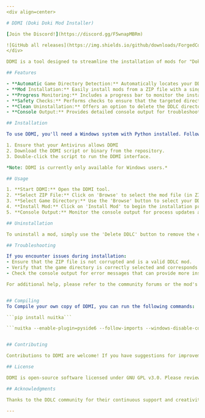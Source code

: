 ```yaml
---
<div align=center>

# DDMI (Doki Doki Mod Installer)

[Join the Discord!](https://discord.gg/F5wnapMBRm)

![GitHub all releases](https://img.shields.io/github/downloads/ForgedCore8/doki-doki-mod-installer/total) ![GitHub](https://img.shields.io/github/license/ForgedCore8/doki-doki-mod-installer)
</div>

DDMI is a tool designed to streamline the installation of mods for "Doki Doki Literature Club!" (DDLC). It simplifies the process, making it accessible to those who may not be familiar with the manual installation process. By automating the detection of the game directory and the extraction and placement of mod files, DDMI ensures that mods are installed correctly and efficiently.

## Features

- **Automatic Game Directory Detection:** Automatically locates your DDLC installation directory for ease of mod installation.
- **Mod Installation:** Easily install mods from a ZIP file with a single click.
- **Progress Monitoring:** Includes a progress bar to monitor the installation process.
- **Safety Checks:** Performs checks to ensure that the targeted directory is a valid DDLC installation to prevent accidental file deletion or modification.
- **Clean Uninstallation:** Offers an option to delete the DDLC directory, ensuring a clean slate for mod installation.
- **Console Output:** Provides detailed console output for troubleshooting and process tracking.

## Installation

To use DDMI, you'll need a Windows system with Python installed. Follow these steps:

1. Ensure that your Antivirus allows DDMI
2. Download the DDMI script or binary from the repository.
3. Double-click the script to run the DDMI interface.

*Note: DDMI is currently only available for Windows users.*

## Usage

1. **Start DDMI:** Open the DDMI tool.
2. **Select ZIP File:** Click on 'Browse' to select the mod file (in ZIP format) you wish to install.
3. **Select Game Directory:** Use the 'Browse' button to select your DDLC game directory. You can also use the 'Auto' button to automatically detect your game directory.
4. **Install Mod:** Click on 'Install Mod' to begin the installation process. Follow the on-screen instructions to complete the installation.
5. **Console Output:** Monitor the console output for process updates and potential error messages.

## Uninstallation

To uninstall a mod, simply use the 'Delete DDLC' button to remove the entire DDLC directory. It is recommended to reinstall a fresh copy of DDLC before installing a new mod.

## Troubleshooting

If you encounter issues during installation:
- Ensure that the ZIP file is not corrupted and is a valid DDLC mod.
- Verify that the game directory is correctly selected and corresponds to a valid DDLC installation.
- Check the console output for error messages that can provide more insight into the issue.

For additional help, please refer to the community forums or the mod's documentation.


## Compiling
To Compile your own copy of DDMI, you can run the following commands:

```pip install nuitka```

```nuitka --enable-plugin=pyside6 --follow-imports --windows-disable-console --include-data-dir=./assets=./assets ddmi.py```


## Contributing

Contributions to DDMI are welcome! If you have suggestions for improvements or bug fixes, please open an issue or submit a pull request.

## License

DDMI is open-source software licensed under GNU GPL v3.0. Please review the license terms before modifying or redistributing the software.

## Acknowledgments

Thanks to the DDLC community for their continuous support and creativity in mod development.

---
```

